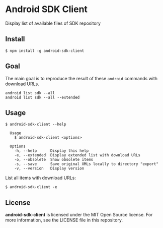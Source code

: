 # Android SDK Client

Display list of available files of SDK repository


## Install

```
$ npm install -g android-sdk-client
```

## Goal

The main goal is to reproduce the result of these `android` commands with download URLs.

```
android list sdk --all
android list sdk --all --extended
```

## Usage

```
$ android-sdk-client --help

  Usage
    $ android-sdk-client <options>

  Options
    -h, --help      Display this help
    -e, --extended  Display extended list with download URLs
    -o, --obsolete  Show obsolete items
    -s, --save      Save original XMLs locally to directory "export"
    -v, --version   Display version

```

List all items with download URLs:

```
$ android-sdk-client -e
```

## License

**android-sdk-client** is licensed under the MIT Open Source license. For more information, see the LICENSE file in this repository.
